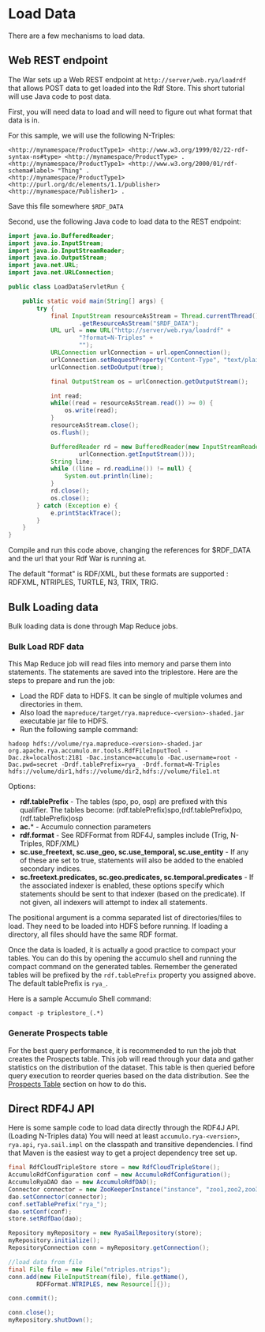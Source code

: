 
<!--

[comment]: # Licensed to the Apache Software Foundation (ASF) under one
[comment]: # or more contributor license agreements.  See the NOTICE file
[comment]: # distributed with this work for additional information
[comment]: # regarding copyright ownership.  The ASF licenses this file
[comment]: # to you under the Apache License, Version 2.0 (the
[comment]: # "License"); you may not use this file except in compliance
[comment]: # with the License.  You may obtain a copy of the License at
[comment]: # 
[comment]: #   http://www.apache.org/licenses/LICENSE-2.0
[comment]: # 
[comment]: # Unless required by applicable law or agreed to in writing,
[comment]: # software distributed under the License is distributed on an
[comment]: # "AS IS" BASIS, WITHOUT WARRANTIES OR CONDITIONS OF ANY
[comment]: # KIND, either express or implied.  See the License for the
[comment]: # specific language governing permissions and limitations
[comment]: # under the License.

-->
# Load Data

There are a few mechanisms to load data.

## Web REST endpoint

The War sets up a Web REST endpoint at `http://server/web.rya/loadrdf` that allows POST data to get loaded into the Rdf Store. This short tutorial will use Java code to post data.

First, you will need data to load and will need to figure out what format that data is in.

For this sample, we will use the following N-Triples:

```
<http://mynamespace/ProductType1> <http://www.w3.org/1999/02/22-rdf-syntax-ns#type> <http://mynamespace/ProductType> .
<http://mynamespace/ProductType1> <http://www.w3.org/2000/01/rdf-schema#label> "Thing" .
<http://mynamespace/ProductType1> <http://purl.org/dc/elements/1.1/publisher> <http://mynamespace/Publisher1> .
```

Save this file somewhere `$RDF_DATA`

Second, use the following Java code to load data to the REST endpoint:

``` JAVA
import java.io.BufferedReader;
import java.io.InputStream;
import java.io.InputStreamReader;
import java.io.OutputStream;
import java.net.URL;
import java.net.URLConnection;

public class LoadDataServletRun {

    public static void main(String[] args) {
        try {
            final InputStream resourceAsStream = Thread.currentThread().getContextClassLoader()
                    .getResourceAsStream("$RDF_DATA");
            URL url = new URL("http://server/web.rya/loadrdf" +
                    "?format=N-Triples" +
                    "");
            URLConnection urlConnection = url.openConnection();
            urlConnection.setRequestProperty("Content-Type", "text/plain");
            urlConnection.setDoOutput(true);

            final OutputStream os = urlConnection.getOutputStream();

            int read;
            while((read = resourceAsStream.read()) >= 0) {
                os.write(read);
            }
            resourceAsStream.close();
            os.flush();

            BufferedReader rd = new BufferedReader(new InputStreamReader(
                    urlConnection.getInputStream()));
            String line;
            while ((line = rd.readLine()) != null) {
                System.out.println(line);
            }
            rd.close();
            os.close();
        } catch (Exception e) {
            e.printStackTrace();
        }
    }
}
```

Compile and run this code above, changing the references for $RDF_DATA and the url that your Rdf War is running at.

The default "format" is RDF/XML, but these formats are supported : RDFXML, NTRIPLES, TURTLE, N3, TRIX, TRIG.

## Bulk Loading data

Bulk loading data is done through Map Reduce jobs.

### Bulk Load RDF data

This Map Reduce job will read files into memory and parse them into statements. The statements are saved into the triplestore. 
Here are the steps to prepare and run the job:

  * Load the RDF data to HDFS. It can be single of multiple volumes and directories in them.
  * Also load the `mapreduce/target/rya.mapreduce-<version>-shaded.jar` executable jar file to HDFS.
  * Run the following sample command:

```
hadoop hdfs://volume/rya.mapreduce-<version>-shaded.jar org.apache.rya.accumulo.mr.tools.RdfFileInputTool -Dac.zk=localhost:2181 -Dac.instance=accumulo -Dac.username=root -Dac.pwd=secret -Drdf.tablePrefix=rya_ -Drdf.format=N-Triples hdfs://volume/dir1,hdfs://volume/dir2,hdfs://volume/file1.nt
```

Options:

- **rdf.tablePrefix** - The tables (spo, po, osp) are prefixed with this qualifier.
    The tables become: (rdf.tablePrefix)spo,(rdf.tablePrefix)po,(rdf.tablePrefix)osp
- **ac.*** - Accumulo connection parameters
- **rdf.format** - See RDFFormat from RDF4J, samples include (Trig, N-Triples, RDF/XML)
- **sc.use_freetext, sc.use_geo, sc.use_temporal, sc.use_entity** - If any of these are set to true, statements will also be
    added to the enabled secondary indices.
- **sc.freetext.predicates, sc.geo.predicates, sc.temporal.predicates** - If the associated indexer is enabled, these options specify
    which statements should be sent to that indexer (based on the predicate). If not given, all indexers will attempt to index
    all statements.

The positional argument is a comma separated list of directories/files to load.
They need to be loaded into HDFS before running. If loading a directory,
all files should have the same RDF format.

Once the data is loaded, it is actually a good practice to compact your tables.
You can do this by opening the accumulo shell and running the compact
command on the generated tables. Remember the generated tables will be
prefixed by the `rdf.tablePrefix` property you assigned above.
The default tablePrefix is `rya_`.

Here is a sample Accumulo Shell command:

```
compact -p triplestore_(.*)
```

### Generate Prospects table

For the best query performance, it is recommended to run the job that
creates the Prospects table. This job will read through your data and
gather statistics on the distribution of the dataset. This table is then
queried before query execution to reorder queries based on the data
distribution. See the [Prospects Table](eval.md) section on how to do this.

## Direct RDF4J API

Here is some sample code to load data directly through the RDF4J API. (Loading N-Triples data)
You will need at least `accumulo.rya-<version>`, `rya.api`, `rya.sail.impl` on the classpath and transitive dependencies. I find that Maven is the easiest way to get a project dependency tree set up.

``` JAVA
final RdfCloudTripleStore store = new RdfCloudTripleStore();
AccumuloRdfConfiguration conf = new AccumuloRdfConfiguration();
AccumuloRyaDAO dao = new AccumuloRdfDAO();
Connector connector = new ZooKeeperInstance("instance", "zoo1,zoo2,zoo3").getConnector("user", "password");
dao.setConnector(connector);
conf.setTablePrefix("rya_");
dao.setConf(conf);
store.setRdfDao(dao);

Repository myRepository = new RyaSailRepository(store);
myRepository.initialize();
RepositoryConnection conn = myRepository.getConnection();

//load data from file
final File file = new File("ntriples.ntrips");
conn.add(new FileInputStream(file), file.getName(),
        RDFFormat.NTRIPLES, new Resource[]{});

conn.commit();

conn.close();
myRepository.shutDown();
```
